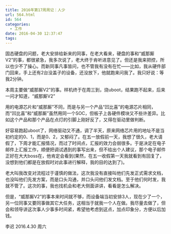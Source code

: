 ```yaml
---
title: 2016年第17周周记：人少
url: 564.html
id: 564
categories:
  - 工作
date: 2016-04-30 12:37:47
tags:
---
```


固态硬盘的问题，老大安排给新来的同事，在老大看来，硬盘的事和“威那厮V2”的事，都很紧急，我多次说了，老大终于肯听进意见了。但还是我来把控，所以也少不了操心。而新同事凡事皆问，也不管我有没有在忙——比如，我从硬件部门回来，手上还有2台没盖子的设备，还没放下，他就跑来问我了。我只好说：等我2分钟。 
<!-- more -->
本周主要做“威那厮V2”的事。样机终于在周三到，烧uboot，结果跑不起来，后来一问才知道，“威那厮V2” 

用的电源芯片和“威那厮”不同，而是与另一个产品“凹比喜”的电源芯片相同，而“凹比喜”和“威那厮”虽然用同一个SOC，但板子上各硬件模块又不些许差异。比如这个产品和那个产品在点灯的引脚上刚好反了，又得在驱动里做判断。 

好容易跑起uboot了，网络驱动又不通，调了半天，原来网络芯片用的地址不是当初约定的0、1，而是0、2，又郁闷了。在五一放假前一天，我想了很久，老大请假了，下周才能汇报情况，而过了时间点，汇报的效力会弱很多。于是决定在电子邮件上汇报工作，顺便把调试遇到的事写出来，但不给出个人建议，那个电子邮件正好在大大boss在，他肯定会看到(果然，在五一收假第一天我就看到有回复了，没想到他们都是在放假时对此事进行解释，我的目的达到了)。 

老大叫我改变对流程过于谨慎的做法，这次我没有直接叫他们先发正式需求文档，也没叫他们先发方案，而是口头沟通，并口头问他们发文档。至于他们何时发，我就不管了。这次的事，我也找机会和老大侧面讲讲，看看是怎么解决。 

但是，“威那厮V2”的事本来时间就不够，而设备端当初安排3人，现在少了一个，另一位同事又要同事做其它大任务，这相当于就我一个人在做。我尽量去做了，但会和领导讲这次事人少事多时间紧，希望他考虑到这点，加点印象分，方便以后加钱。

李迟 2016.4.30 周六